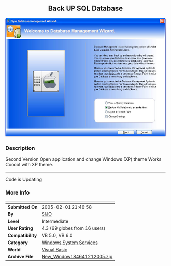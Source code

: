 ﻿<div align="center">

## Back UP SQL Database

<img src="PIC20052163409870.jpg">
</div>

### Description

Second Version Open application and change Windows (XP) theme Works Cooool with XP theme.

----

Code is Updating
 
### More Info
 


<span>             |<span>
---                |---
**Submitted On**   |2005-02-01 21:46:58
**By**             |[SIJO](https://github.com/Planet-Source-Code/PSCIndex/blob/master/ByAuthor/sijo.md)
**Level**          |Intermediate
**User Rating**    |4.3 (69 globes from 16 users)
**Compatibility**  |VB 5\.0, VB 6\.0
**Category**       |[Windows System Services](https://github.com/Planet-Source-Code/PSCIndex/blob/master/ByCategory/windows-system-services__1-35.md)
**World**          |[Visual Basic](https://github.com/Planet-Source-Code/PSCIndex/blob/master/ByWorld/visual-basic.md)
**Archive File**   |[New\_Window184641212005\.zip](https://github.com/Planet-Source-Code/sijo-back-up-sql-database__1-57710/archive/master.zip)









